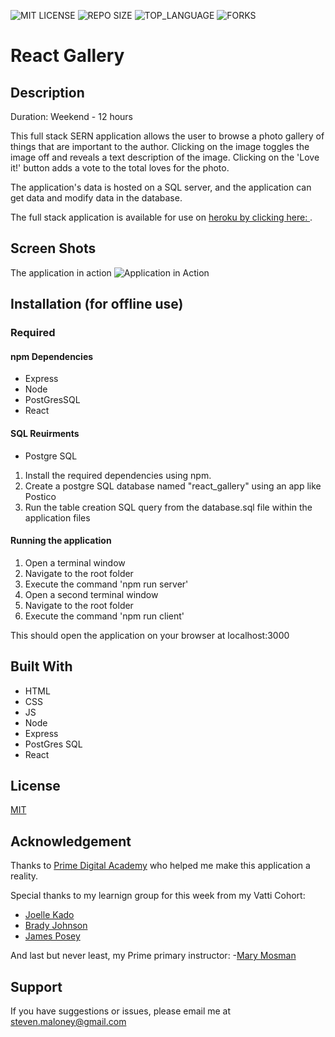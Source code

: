 ![MIT LICENSE](https://img.shields.io/github/license/sdeda1us/https://github.com/sdeda1us/react-gallery.svg?style=flat-square)
![REPO SIZE](https://img.shields.io/github/repo-size/sdeda1us/https://github.com/sdeda1us/react-gallery.svg?style=flat-square)
![TOP_LANGUAGE](https://img.shields.io/github/languages/top/sdeda1us/https://github.com/sdeda1us/react-gallery.svg?style=flat-square)
![FORKS](https://img.shields.io/github/forks/sdeda1us/https://github.com/sdeda1us/react-gallery.svg?style=social)




# React Gallery 



## Description

Duration: Weekend - 12 hours

This full stack SERN application allows the user to browse a photo gallery of things that are important to the author. Clicking on the image toggles the image off and reveals a text description of the image. Clicking on the 'Love it!' button adds a vote to the total loves for the photo. 

The application's data is hosted on a SQL server, and the application can get data and modify data in the database.

The full stack application is available for use on [heroku by clicking here: ](https://shielded-inlet-68730.herokuapp.com/). 

## Screen Shots

The application in action
![Application in Action](./public/images/react_gallery_in_action.png)

## Installation (for offline use)

### Required

#### npm Dependencies
- Express
- Node
- PostGresSQL
- React

#### SQL Reuirments
- Postgre SQL

1. Install the required dependencies using npm.
2. Create a postgre SQL database named "react_gallery" using an app like Postico
3. Run the table creation SQL query from the database.sql file within the application files

#### Running the application

1. Open a terminal window
2. Navigate to the root folder 
3. Execute the command 'npm run server'
4. Open a second terminal window
5. Navigate to the root folder
6. Execute the command 'npm run client'

This should open the application on your browser at localhost:3000

## Built With

- HTML
- CSS
- JS
- Node
- Express
- PostGres SQL
- React


## License
[MIT](https://choosealicense.com/licenses/mit/)

## Acknowledgement
Thanks to [Prime Digital Academy](www.primeacademy.io) who helped me make this application a reality. 

Special thanks to my learnign group for this week from my Vatti Cohort:
- [Joelle Kado](https://github.com/JoelleKado)
- [Brady Johnson](https://github.com/BPJ94487)
- [James Posey](https://github.com/jposeyjr)


And last but never least, my Prime primary instructor:
-[Mary Mosman](https://github.com/mbMosman)

## Support
If you have suggestions or issues, please email me at [steven.maloney@gmail.com](mailto:steven.maloney@gmail.com)